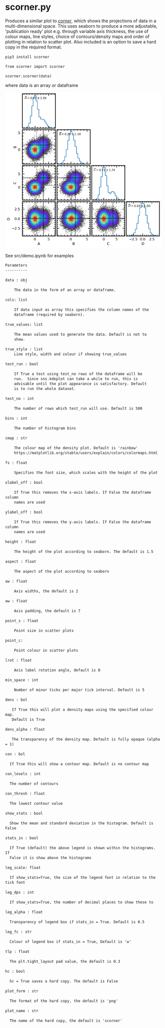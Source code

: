 # scorner.py

Produces a similar plot to
*[corner](https://corner.readthedocs.io/en/latest/pages/custom)*,
which shows the projections of data in a multi-dimensional space. This
uses seaborn to produce a more adjustable, 'publication ready' plot
e.g. through variable axis thickness, the use of colour maps, line
styles, choice of contours/density maps and order of plotting in
relation to scatter plot. Also included is an option to save a hard
copy in the required format.

`pip3 install scorner`

`from scorner import scorner`

`scorner.scorner(data)`  

where data is an array or dataframe

![](https://raw.githubusercontent.com/steviecurran/scorner/refs/heads/main/sample_final.png)

See src/demo.ipynb for examples
    
    Parameters
    ----------

    data : obj

        The data in the form of an array or dataframe. 

    cols: list

        If data input as array this specifies the column names of the
        dataframe (required by seaborn).

    true_values: list

        The mean values used to generate the data. Default is not to
        show.

    true_style : list
        Line style, width and colour if showing true_values
    
    test_run : bool

        If True a test using test_no rows of the dataframe will be
        run.  Since sns.kdeplot can take a while to run, this is
        advisable until the plot appearance is satisfactory. Default
        is to run the whole dataset.

    test_no : int

        The number of rows which test_run will use. Default is 500
     
    bins : int

        The number of histogram bins

    cmap : str

        The colour map of the density plot. Default is 'rainbow'
        https://matplotlib.org/stable/users/explain/colors/colormaps.html

    fs : float

        Specifies the font size, which scales with the height of the plot

    xlabel_off : bool

        If True this removes the x-axis labels. If False the dataframe column
        names are used

    ylabel_off : bool

        If True this removes the y-axis labels. If False the dataframe column
        names are used

    height : float

        The height of the plot according to seaborn. The default is 1.5

    aspect : float

        The aspect of the plot according to seaborn

    aw : float

        Axis widths, the default is 2

    aw : float

        Axis padding, the default is 7

    point_s : float

        Point size in scatter plots

    point_c:

        Point colour in scatter plots

    lrot : float

        Axis label rotation angle, default is 0

    min_space : int

        Number of minor ticks per major tick interval. Default is 5

    dens : bol

       If True this will plot a density maps using the specified colour map.
       Default is True

    dens_alpha : float

       The transparency of the density map. Default is fully opaque (alpha = 1)

    con : bol

      If True this will show a contour map. Default is no contour map

    con_levels : int

      The number of contours

    con_thresh : float

      The lowest contour value

    show_stats : bool

      Show the mean and standard deviation in the histogram. Default is False

    stats_in : bool

      If True (default) the above legend is shown within the histograms. If
      False it is show above the histograms

    leg_scale: float

      If show_stats=True, the size of the legend font in relation to the tick font

    leg_dps : int

      If show_stats=True, the number of decimal places to show these to

    leg_alpha : float

      Transparency of legend box if stats_in = True. Default is 0.5

    leg_fc : str

      Colour of legend box if stats_in = True, Default is 'w'

    tlp : float

      The plt.tight_layout pad value, the default is 0.3

    hc : bool

      hc = True saves a hard copy. The default is False

    plot_form : str

      The format of the hard copy, the default is 'png'

    plot_name : str

      The name of the hard copy, the default is 'scorner'

